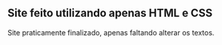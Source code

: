 <h2>Site feito utilizando apenas HTML e CSS</h2>
<p>Site praticamente finalizado, apenas faltando alterar os textos.</p>
